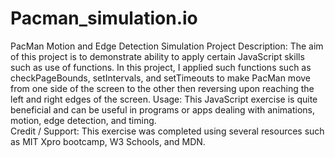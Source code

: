 # Pacman_simulation.io

PacMan Motion and Edge Detection Simulation Project
Description: The aim of this project is to demonstrate ability to apply certain JavaScript skills such as use of functions. In this project, I applied such functions such as checkPageBounds, setIntervals, and setTimeouts to make PacMan move from one side of the screen to the other then reversing upon reaching the left and right edges of the screen.
Usage: This JavaScript exercise is quite beneficial and can be useful in programs or apps dealing with animations, motion, edge detection, and timing.  
Credit / Support: This exercise was completed using several resources such as MIT Xpro bootcamp, W3 Schools, and MDN. 
